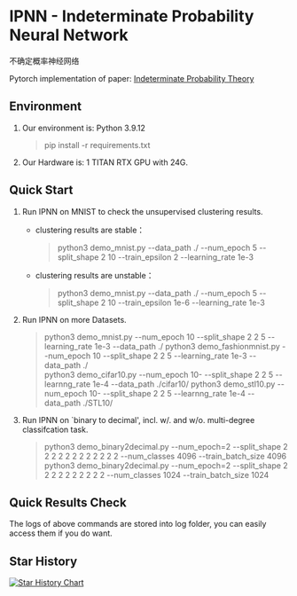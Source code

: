 # **IPNN - Indeterminate Probability Neural Network**  

不确定概率神经网络

Pytorch implementation of paper:  [Indeterminate Probability Theory](https://arxiv.org/abs/2303.11536)

## **Environment**

1. Our environment is: Python 3.9.12
    > pip install -r requirements.txt 

2. Our Hardware is: 1 TITAN RTX GPU with 24G.  

## **Quick Start**

1. Run IPNN on MNIST to check the unsupervised clustering results.
    - clustering results are stable：
        > python3 demo_mnist.py --data_path ./ --num_epoch 5 --split_shape 2 10 --train_epsilon 2 --learning_rate 1e-3
    - clustering results are unstable：
        > python3 demo_mnist.py --data_path ./ --num_epoch 5 --split_shape 2 10 --train_epsilon 1e-6 --learning_rate 1e-3

2. Run IPNN on more Datasets.  
    > python3 demo_mnist.py --num_epoch 10 --split_shape 2 2 5 --learning_rate 1e-3 --data_path ./ 
    > python3 demo_fashionmnist.py --num_epoch 10 --split_shape 2 2 5 --learning_rate 1e-3 --data_path ./  
    > python3 demo_cifar10.py --num_epoch  10- --split_shape 2 2 5 --learnng_rate 1e-4 --data_path ./cifar10/ 
    > python3 demo_stl10.py --num_epoch  10- --split_shape 2 2 5 --learnng_rate 1e-4 --data_path ./STL10/  

3. Run IPNN on `binary to decimal', incl. w/. and w/o. multi-degree classifcation task.
    > python3 demo_binary2decimal.py  --num_epoch=2 --split_shape 2 2 2 2 2 2 2 2 2 2 2 2 --num_classes 4096 --train_batch_size 4096  
    > python3 demo_binary2decimal.py  --num_epoch=2 --split_shape 2 2 2 2 2 2 2 2 2 2 --num_classes 1024 --train_batch_size 1024

## **Quick Results Check**

The logs of above commands are stored into log folder, you can easily access them if you do want.



## Star History

[![Star History Chart](https://api.star-history.com/svg?repos=Starfruit007/ipnn&type=Date)](https://star-history.com/#Starfruit007/ipnn&Date)